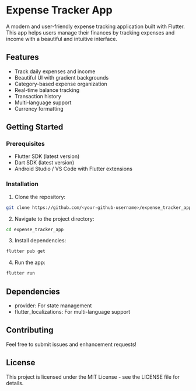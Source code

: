 # Expense Tracker App

A modern and user-friendly expense tracking application built with Flutter. This app helps users manage their finances by tracking expenses and income with a beautiful and intuitive interface.

## Features

- Track daily expenses and income
- Beautiful UI with gradient backgrounds
- Category-based expense organization
- Real-time balance tracking
- Transaction history
- Multi-language support
- Currency formatting

## Getting Started

### Prerequisites

- Flutter SDK (latest version)
- Dart SDK (latest version)
- Android Studio / VS Code with Flutter extensions

### Installation

1. Clone the repository:
```bash
git clone https://github.com/<your-github-username>/expense_tracker_app.git
```

2. Navigate to the project directory:
```bash
cd expense_tracker_app
```

3. Install dependencies:
```bash
flutter pub get
```

4. Run the app:
```bash
flutter run
```

## Dependencies

- provider: For state management
- flutter_localizations: For multi-language support

## Contributing

Feel free to submit issues and enhancement requests!

## License

This project is licensed under the MIT License - see the LICENSE file for details.
